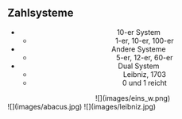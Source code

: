 ## Zahlsysteme

<div class="column-left" align="center">
<ul>
<li>
10-er System  
<ul><li>
1-er, 10-er, 100-er 
</li></ul>
</li>

<li>
Andere Systeme  
<ul><li>
    5-er, 12-er, 60-er  
</li></ul>
</li>

<li>
Dual System  
<ul><li>
Leibniz, 1703
</li><li>
0 und 1 reicht
</li></ul>
</li>
</ul>  
![](images/eins_w.png)  


</div>

<div class="column-right">
![](images/abacus.jpg)  
![](images/leibniz.jpg)
</div>
